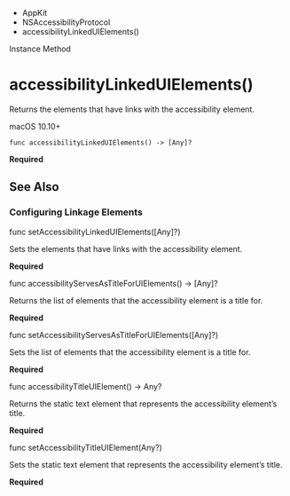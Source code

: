 

- AppKit
- NSAccessibilityProtocol
-  accessibilityLinkedUIElements() 

Instance Method

# accessibilityLinkedUIElements()

Returns the elements that have links with the accessibility element.

macOS 10.10+

``` source
func accessibilityLinkedUIElements() -> [Any]?
```

**Required**

## See Also

### Configuring Linkage Elements

func setAccessibilityLinkedUIElements([Any]?)

Sets the elements that have links with the accessibility element.

**Required**

func accessibilityServesAsTitleForUIElements() -> [Any]?

Returns the list of elements that the accessibility element is a title for.

**Required**

func setAccessibilityServesAsTitleForUIElements([Any]?)

Sets the list of elements that the accessibility element is a title for.

**Required**

func accessibilityTitleUIElement() -> Any?

Returns the static text element that represents the accessibility element’s title.

**Required**

func setAccessibilityTitleUIElement(Any?)

Sets the static text element that represents the accessibility element’s title.

**Required**

